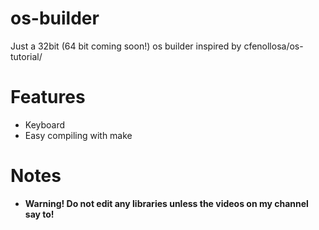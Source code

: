 # os-builder
Just a 32bit (64 bit coming soon!) os builder inspired by cfenollosa/os-tutorial/

# Features
 - Keyboard
 - Easy compiling with make

# Notes
 - **Warning! Do not edit any libraries unless the videos on my channel say to!**
